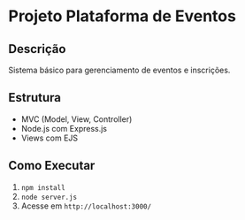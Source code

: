 # Projeto Plataforma de Eventos

## Descrição

Sistema básico para gerenciamento de eventos e inscrições.

## Estrutura

- MVC (Model, View, Controller)
- Node.js com Express.js
- Views com EJS

## Como Executar

1. `npm install`
2. `node server.js`
3. Acesse em `http://localhost:3000/`
